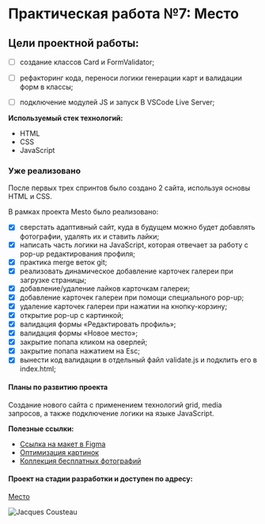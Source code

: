 # Практическая работа №7: Место
## Цели проектной работы:
- [ ] cоздание классов Card и FormValidator;
- [ ] рефакторинг кода, переноси логики генерации карт и валидации форм в классы;
- [ ] подключение модулей JS и запуск В VSCode Live Server;


**Используемый стек технологий:**
* HTML
* CSS
* JavaScript

### Уже реализовано
После первых трех спринтов было создано 2 сайта, используя основы HTML и CSS.

В рамках проекта Mesto было реализовано:
- [x] сверстать адаптивный сайт, куда в будущем можно будет добавлять фотографии, удалять их и ставить лайки;
- [x] написать часть логики на JavaScript, которая отвечает за работу с pop-up редактирования профиля;
- [x] практика merge веток git;
- [x] реализовать динамическое добавление карточек галереи при загрузке страницы;
- [x] добавление/удаление лайков карточкам галереи;
- [x] добавление карточек галереи при помощи специального pop-up;
- [x] удаление карточек галереи при нажатии на кнопку-корзину;
- [x] открытие pop-up с картинкой;
- [x] валидация формы «Редактировать профиль»;
- [x] валидация формы «Новое место»;
- [x] закрытие попапа кликом на оверлей;
- [x] закрытие попапа нажатием на Esc;
- [x] вынести код валидации в отдельный файл validate.js и подклить его в index.html;

#### Планы по развитию проекта
Создание нового сайта с применением технологий grid, media запросов, а также подключение логики на языке JavaScript.

**Полезные ссылки:**
* [Ссылка на макет в Figma](https://www.figma.com/file/2cn9N9jSkmxD84oJik7xL7/JavaScript.-Sprint-4?node-id=0%3A1)
* [Оптимизация картинок](https://tinypng.com/)
* [Коллекция бесплатных фотографий](https://unsplash.com/)

#### Проект на стадии разработки и доступен по адресу:
[Место](https://gitkosarev.github.io/mesto/index.html)

![Jacques Cousteau](https://esquire.kz/wp-content/uploads/2019/06/e5d59868-71df-4389-bb85-9ba52baa934a.jpeg)
